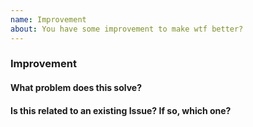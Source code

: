 ```yaml
---
name: Improvement
about: You have some improvement to make wtf better?
---
```


### Improvement

#### What problem does this solve?


#### Is this related to an existing Issue? If so, which one?
